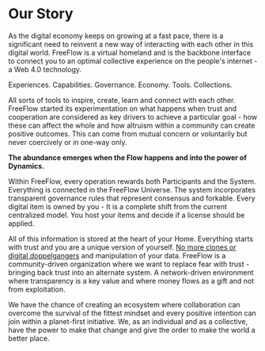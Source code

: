# Our Story

As the digital economy keeps on growing at a fast pace, there is a significant need to reinvent a new way of interacting with each other in this digital world. FreeFlow is a virtual homeland and is the backbone interface to connect you to an optimal collective experience on the people's internet - a Web 4.0 technology.

Experiences. Capabilities. Governance. Economy. Tools. Collections.

All sorts of tools to inspire, create, learn and connect with each other. FreeFlow started its experimentation on what happens when trust and cooperation are considered as key drivers to achieve a particular goal - how these can affect the whole and how altruism within a community can create positive outcomes. This can come from mutual concern or voluntarily but never coercively or in one-way only.

**The abundance emerges when the Flow happens and into the power of Dynamics.**

Within FreeFlow, every operation rewards both Participants and the System. Everything is connected in the FreeFlow Universe. The system incorporates transparent governance rules that represent consensus and forkable. Every digital item is owned by you - It is a complete shift from the current centralized model. You host your items and decide if a license should be applied.

All of this information is stored at the heart of your Home. Everything starts with trust and you are a unique version of yourself. [No more clones or digital doppelgangers](https://www.youtube.com/watch?v=8CKJtfLV6HU&t=71s) and manipulation of your data. FreeFlow is a community-driven organization where we want to replace fear with trust - bringing back trust into an alternate system. A network-driven environment where transparency is a key value and where money flows as a gift and not from exploitation.

We have the chance of creating an ecosystem where collaboration can overcome the survival of the fittest mindset and every positive intention can join within a planet-first initiative. We, as an individual and as a collective, have the power to make that change and give the order to make the world a better place.